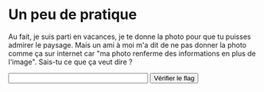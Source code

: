 # Un peu de pratique

Au fait, je suis parti en vacances, je te donne la photo pour que tu puisses admirer le paysage. Mais un ami à moi m'a dit de ne pas donner la photo comme ça sur internet car "ma photo renferme des informations en plus de l'image". Sais-tu ce que ça veut dire ?

<script src="resources/script/init.js"></script>

<input type="text" id="osintFlag" required minlength="4" maxlength="32" size="32" />
<button onclick="validate()">Vérifier le flag</button>